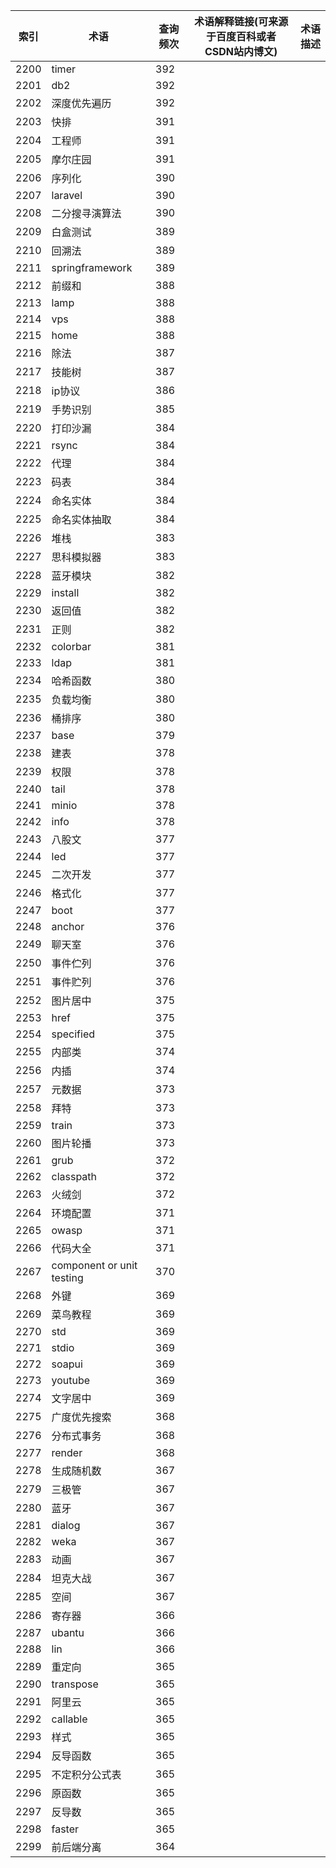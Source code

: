 | 索引   | 术语                        | 查询频次 | 术语解释链接(可来源于百度百科或者CSDN站内博文) | 术语描述 |
| ---- | ------------------------- | ---- | -------------------------- | ---- |
| 2200 | timer                     | 392  |                            |      |
| 2201 | db2                       | 392  |                            |      |
| 2202 | 深度优先遍历                    | 392  |                            |      |
| 2203 | 快排                        | 391  |                            |      |
| 2204 | 工程师                       | 391  |                            |      |
| 2205 | 摩尔庄园                      | 391  |                            |      |
| 2206 | 序列化                       | 390  |                            |      |
| 2207 | laravel                   | 390  |                            |      |
| 2208 | 二分搜寻演算法                   | 390  |                            |      |
| 2209 | 白盒测试                      | 389  |                            |      |
| 2210 | 回溯法                       | 389  |                            |      |
| 2211 | springframework           | 389  |                            |      |
| 2212 | 前缀和                       | 388  |                            |      |
| 2213 | lamp                      | 388  |                            |      |
| 2214 | vps                       | 388  |                            |      |
| 2215 | home                      | 388  |                            |      |
| 2216 | 除法                        | 387  |                            |      |
| 2217 | 技能树                       | 387  |                            |      |
| 2218 | ip协议                      | 386  |                            |      |
| 2219 | 手势识别                      | 385  |                            |      |
| 2220 | 打印沙漏                      | 384  |                            |      |
| 2221 | rsync                     | 384  |                            |      |
| 2222 | 代理                        | 384  |                            |      |
| 2223 | 码表                        | 384  |                            |      |
| 2224 | 命名实体                      | 384  |                            |      |
| 2225 | 命名实体抽取                    | 384  |                            |      |
| 2226 | 堆栈                        | 383  |                            |      |
| 2227 | 思科模拟器                     | 383  |                            |      |
| 2228 | 蓝牙模块                      | 382  |                            |      |
| 2229 | install                   | 382  |                            |      |
| 2230 | 返回值                       | 382  |                            |      |
| 2231 | 正则                        | 382  |                            |      |
| 2232 | colorbar                  | 381  |                            |      |
| 2233 | ldap                      | 381  |                            |      |
| 2234 | 哈希函数                      | 380  |                            |      |
| 2235 | 负载均衡                      | 380  |                            |      |
| 2236 | 桶排序                       | 380  |                            |      |
| 2237 | base                      | 379  |                            |      |
| 2238 | 建表                        | 378  |                            |      |
| 2239 | 权限                        | 378  |                            |      |
| 2240 | tail                      | 378  |                            |      |
| 2241 | minio                     | 378  |                            |      |
| 2242 | info                      | 378  |                            |      |
| 2243 | 八股文                       | 377  |                            |      |
| 2244 | led                       | 377  |                            |      |
| 2245 | 二次开发                      | 377  |                            |      |
| 2246 | 格式化                       | 377  |                            |      |
| 2247 | boot                      | 377  |                            |      |
| 2248 | anchor                    | 376  |                            |      |
| 2249 | 聊天室                       | 376  |                            |      |
| 2250 | 事件伫列                      | 376  |                            |      |
| 2251 | 事件贮列                      | 376  |                            |      |
| 2252 | 图片居中                      | 375  |                            |      |
| 2253 | href                      | 375  |                            |      |
| 2254 | specified                 | 375  |                            |      |
| 2255 | 内部类                       | 374  |                            |      |
| 2256 | 内插                        | 374  |                            |      |
| 2257 | 元数据                       | 373  |                            |      |
| 2258 | 拜特                        | 373  |                            |      |
| 2259 | train                     | 373  |                            |      |
| 2260 | 图片轮播                      | 373  |                            |      |
| 2261 | grub                      | 372  |                            |      |
| 2262 | classpath                 | 372  |                            |      |
| 2263 | 火绒剑                       | 372  |                            |      |
| 2264 | 环境配置                      | 371  |                            |      |
| 2265 | owasp                     | 371  |                            |      |
| 2266 | 代码大全                      | 371  |                            |      |
| 2267 | component or unit testing | 370  |                            |      |
| 2268 | 外键                        | 369  |                            |      |
| 2269 | 菜鸟教程                      | 369  |                            |      |
| 2270 | std                       | 369  |                            |      |
| 2271 | stdio                     | 369  |                            |      |
| 2272 | soapui                    | 369  |                            |      |
| 2273 | youtube                   | 369  |                            |      |
| 2274 | 文字居中                      | 369  |                            |      |
| 2275 | 广度优先搜索                    | 368  |                            |      |
| 2276 | 分布式事务                     | 368  |                            |      |
| 2277 | render                    | 368  |                            |      |
| 2278 | 生成随机数                     | 367  |                            |      |
| 2279 | 三极管                       | 367  |                            |      |
| 2280 | 蓝牙                        | 367  |                            |      |
| 2281 | dialog                    | 367  |                            |      |
| 2282 | weka                      | 367  |                            |      |
| 2283 | 动画                        | 367  |                            |      |
| 2284 | 坦克大战                      | 367  |                            |      |
| 2285 | 空间                        | 367  |                            |      |
| 2286 | 寄存器                       | 366  |                            |      |
| 2287 | ubantu                    | 366  |                            |      |
| 2288 | lin                       | 366  |                            |      |
| 2289 | 重定向                       | 365  |                            |      |
| 2290 | transpose                 | 365  |                            |      |
| 2291 | 阿里云                       | 365  |                            |      |
| 2292 | callable                  | 365  |                            |      |
| 2293 | 样式                        | 365  |                            |      |
| 2294 | 反导函数                      | 365  |                            |      |
| 2295 | 不定积分公式表                   | 365  |                            |      |
| 2296 | 原函数                       | 365  |                            |      |
| 2297 | 反导数                       | 365  |                            |      |
| 2298 | faster                    | 365  |                            |      |
| 2299 | 前后端分离                     | 364  |                            |      |
